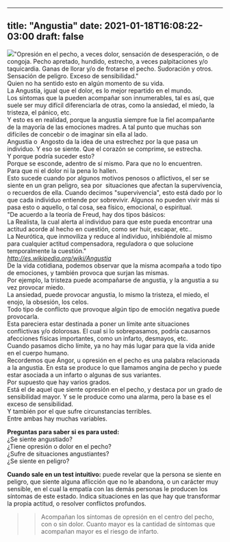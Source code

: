 
---
title: "Angustia"
date: 2021-01-18T16:08:22-03:00
draft: false
--- 
        

 


  
![](images/angustia.jpg)"Opresión en el pecho, a veces dolor, sensación de desesperación, o de congoja. Pecho apretado, hundido, estrecho, a veces palpitaciones y/o taquicardia. Ganas de llorar y/o de frotarse el pecho. Sudoración y otros. Sensación de peligro. Exceso de sensibilidad."   
Quien no ha sentido esto en algún momento de su vida.  
La Angustia, igual que el dolor, es lo mejor repartido en el mundo.  
Los síntomas que la pueden acompañar son innumerables, tal es así, que suele ser muy difícil diferenciarla de otras, como la ansiedad, el miedo, la tristeza, el pánico, etc.  
Y esto es en realidad, porque la angustia siempre fue la fiel acompañante de la mayoría de las emociones madres. A tal punto que muchas son difíciles de concebir o de imaginar sin ella al lado.  
Angustia o  Angosto da la idea de una estrechez por la que pasa un individuo. Y eso se siente. Que el corazón se comprime, se estrecha.   
Y porque podría suceder esto?  
Porque se esconde, adentro de sí mismo. Para que no lo encuentren.   
Para que ni el dolor ni la pena lo hallen.  
Esto sucede cuando por algunos motivos penosos o aflictivos, el ser se siente en un gran peligro, sea por  situaciones que afectan la supervivencia, o recuerdos de ella. Cuando decimos "supervivencia", esto está dado por lo que cada individuo entiende por sobrevivir. Algunos no pueden vivir más si pasa esto o aquello, o tal cosa, sea físico, emocional, o espiritual.  
"De acuerdo a la teoría de Freud, hay dos tipos básicos:   
La Realista, la cual alerta al individuo para que este pueda encontrar una actitud acorde al hecho en cuestión, como ser huir, escapar, etc..  
La Neurótica, que inmoviliza y reduce al individuo, inhibiéndole al mismo para cualquier actitud compensadora, reguladora o que solucione temporalmente la cuestión."  
*http://es.wikipedia.org/wiki/Angustia*  
De la vida cotidiana, podemos observar que la misma acompaña a todo tipo de emociones, y también provoca que surjan las mismas.  
Por ejemplo, la tristeza puede acompañarse de angustia, y la angustia a su vez provocar miedo.  
La ansiedad, puede provocar angustia, lo mismo la tristeza, el miedo, el enojo, la obsesión, los celos.  
Todo tipo de conflicto que provoque algún tipo de emoción negativa puede provocarla.  
Esta pareciera estar destinada a poner un límite ante situaciones conflictivas y/o dolorosas. El cual si lo sobrepasamos, podría causarnos afecciones físicas importantes, como un infarto, desmayos, etc.  
Cuando pasamos dicho límite, ya no hay más lugar para que la vida anide en el cuerpo humano.  
Recordemos que Ángor, u opresión en el pecho es una palabra relacionada a la angustia. En esta se produce lo que llamamos angina de pecho y puede estar asociada a un infarto o algunas de sus variantes.  
Por supuesto que hay varios grados.  
Está el de aquel que siente opresión en el pecho, y destaca por un grado de sensibilidad mayor. Y se le produce como una alarma, pero la base es el exceso de sensibilidad.  
Y también por el que sufre circunstancias terribles.   
Entre ambas hay muchas variables.

**Preguntas para saber si es para usted:**   
¿Se siente angustiado?   
¿Tiene opresión o dolor en el pecho?  
¿Sufre de situaciones angustiantes?  
¿Se siente en peligro?  


**Cuando sale en un test intuitivo:**  puede revelar que la persona se siente en peligro, que siente alguna aflicción que no le abandona, o un carácter muy sensible, en el cual la empatía con las demás personas le producen los síntomas de este estado. Indica situaciones en las que hay que transformar la propia actitud, o resolver conflictos profundos.
> 
> > Acompañan los síntomas de opresión en el centro del pecho, con o sin dolor. Cuanto mayor es la cantidad de síntomas que acompañan mayor es el riesgo de infarto.




